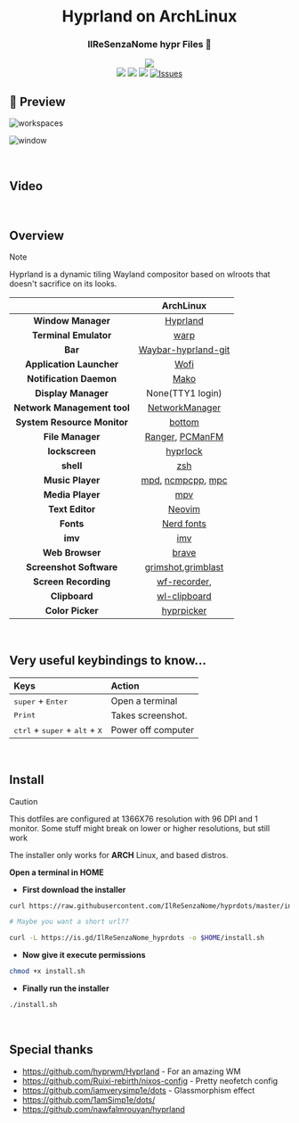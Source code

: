 <h1 align="center">Hyprland on ArchLinux</h1>

<div align="center">
    <h3> IlReSenzaNome hypr Files 📁</h3>
    <img src="https://readme-typing-svg.demolab.com?font=Iosevka+Nerd+Font&weight=900&pause=1000&color=6791C9&background=0C0E0F00&center=true&vCenter=true&width=435&lines=A+place++I+store+my+Aesthetic+Customizations" />
</div>

<div align="center">
<img src="https://img.shields.io/github/last-commit/IlReSenzaNome/hyprdots?style=for-the-badge&logo=github&color=a6da95&logoColor=D9E0EE&labelColor=302D41"/>
<img src="https://img.shields.io/github/repo-size/IlReSenzaNome/hyprdots?style=for-the-badge&logo=dropbox&color=7dc4e4&logoColor=D9E0EE&labelColor=302D41"/>
<img src="https://img.shields.io/github/license/IlReSenzaNome/hyprdots?style=for-the-badge&logo=powerpages&color=cba6f7&logoColor=D9E0EE&labelColor=302D41"/>
<a href="https://github.com/IlReSenzaNome/hyprdots/issues">
<img alt="Issues" src="https://img.shields.io/github/issues/IlReSenzaNome/hyprdots?style=for-the-badge&logo=bilibili&color=5E81AC&logoColor=D9E0EE&labelColor=252733" />
</a>
</div>

## 🌟 Preview

![workspaces](https://github.com/IlReSenzaNome/hyprdots/assets/110791801/94021b92-2758-4646-a0d4-d0b9824ffefd)

![window](https://github.com/IlReSenzaNome/hyprdots/assets/110791801/ef7ce291-6975-4652-bf62-8b3759f033e0)

<br />

## Video

<br />

## Overview

> [!NOTE]
> Hyprland is a dynamic tiling Wayland compositor based on wlroots that doesn't sacrifice on its looks.

|                             |                                                                    ArchLinux                                                                    |
| :-------------------------: | :---------------------------------------------------------------------------------------------------------------------------------------------: |
|     **Window Manager**      |                                                        [Hyprland](https://hyprland.org)                                                         |
|    **Terminal Emulator**    |                                                          [warp](https://www.warp.dev)                                                           |
|           **Bar**           |                                            [Waybar-hyprland-git](https://github.com/Alexays/Waybar)                                             |
|  **Application Launcher**   |                                                    [Wofi](https://github.com/chmouel/mounch)                                                    |
|   **Notification Daemon**   |                                                    [Mako](https://github.com/emersion/mako)                                                     |
|     **Display Manager**     |                                                                None(TTY1 login)                                                                 |
| **Network Management tool** |                                                  [NetworkManager](https://networkmanager.dev/)                                                  |
| **System Resource Monitor** |                                                [bottom](https://github.com/ClementTsang/bottom)                                                 |
|      **File Manager**       |                             [Ranger](https://github.com/ranger/ranger), [PCManFM](https://github.com/lxde/pcmanfm)                              |
|       **lockscreen**        |                                         [hyprlock](https://wiki.hyprland.org/Hypr-Ecosystem/hyprlock/)                                          |
|          **shell**          |                                                           [zsh](https://www.zsh.org)                                                            |
|      **Music Player**       | [mpd](https://github.com/MusicPlayerDaemon/MPD), [ncmpcpp](https://github.com/ncmpcpp/ncmpcpp), [mpc](https://github.com/MusicPlayerDaemon/mpc) |
|      **Media Player**       |                                            [mpv](https://wiki.hyprland.org/Hypr-Ecosystem/hyprlock/)                                            |
|       **Text Editor**       |                                                   [Neovim](https://github.com/neovim/neovim)                                                    |
|          **Fonts**          |                                              [Nerd fonts](https://github.com/ryanoasis/nerd-fonts)                                              |
|           **imv**           |                                                        [imv](https://sr.ht/~exec64/imv/)                                                        |
|       **Web Browser**       |                                                [brave](https://aur.archlinux.org/packages/brave)                                                |
|   **Screenshot Software**   |             [grimshot](https://github.com/swaywm/sway/blob/master/contrib/grimshot),[grimblast](https://github.com/hyprwm/contrib)              |
|    **Screen Recording**     |                                             [wf-recorder](https://github.com/ammen99/wf-recorder),                                              |
|        **Clipboard**        |                                             [wl-clipboard](https://github.com/bugaevc/wl-clipboard)                                             |
|      **Color Picker**       |                                               [hyprpicker](https://github.com/hyprwm/hyprpicker)                                                |

<br />

## Very useful keybindings to know...

| Keys                                                                   | Action              |
| :--------------------------------------------------------------------- | :------------------ |
| <kbd>super</kbd> + <kbd>Enter</kbd><br>                                | Open a terminal<br> |
| <kbd>Print</kbd>                                                       | Takes screenshot.   |
| <kbd>ctrl</kbd> + <kbd>super</kbd> + <kbd>alt</kbd> + <kbd>X</kbd><br> | Power off computer  |

<br />

## Install

> [!CAUTION]
> This dotfiles are configured at 1366X76 resolution with 96 DPI and 1 monitor. Some stuff might break on lower or higher resolutions, but still work

The installer only works for **ARCH** Linux, and based distros.

<b>Open a terminal in HOME</b>

- **First download the installer**

```sh
curl https://raw.githubusercontent.com/IlReSenzaNome/hyprdots/master/intall.sh -o $HOME/install.sh

# Maybe you want a short url??

curl -L https://is.gd/IlReSenzaNome_hyprdots -o $HOME/install.sh
```

- **Now give it execute permissions**

```sh
chmod +x install.sh
```

- **Finally run the installer**

```sh
./install.sh
```

<br />

## Special thanks

- https://github.com/hyprwm/Hyprland - For an amazing WM
- https://github.com/Ruixi-rebirth/nixos-config - Pretty neofetch config
- https://github.com/iamverysimp1e/dots - Glassmorphism effect
- https://github.com/1amSimp1e/dots/
- https://github.com/nawfalmrouyan/hyprland
